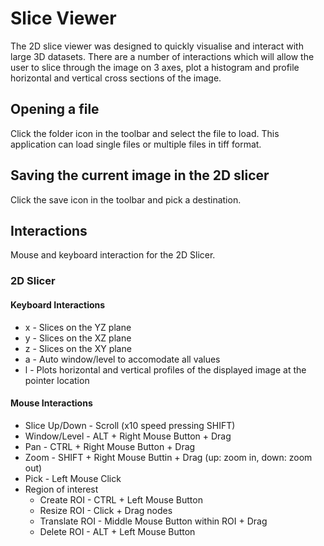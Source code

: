 # Slice Viewer

The 2D slice viewer was designed to quickly visualise and interact with large 3D datasets. There are a number of interactions
which will allow the user to slice through the image on 3 axes, plot a histogram and profile horizontal and vertical cross sections of the image.

## Opening a file
Click the folder icon in the toolbar and select the file to load. This application can load single files or multiple files in tiff format.

## Saving the current image in the 2D slicer
Click the save icon in the toolbar and pick a destination.

## Interactions
Mouse and keyboard interaction for the 2D Slicer.

### 2D Slicer
#### Keyboard Interactions
* x - Slices on the YZ plane
* y - Slices on the XZ plane
* z - Slices on the XY plane
* a - Auto window/level to accomodate all values
* l - Plots horizontal and vertical profiles of the displayed image at the pointer location

#### Mouse Interactions
* Slice Up/Down - Scroll (x10 speed pressing SHIFT)
* Window/Level  - ALT + Right Mouse Button + Drag
* Pan           - CTRL + Right Mouse Button + Drag
* Zoom          - SHIFT + Right Mouse Buttin + Drag (up: zoom in, down: zoom out)
* Pick          - Left Mouse Click
* Region of interest
    * Create ROI    - CTRL + Left Mouse Button
    * Resize ROI    - Click + Drag nodes
    * Translate ROI - Middle Mouse Button within ROI + Drag
    * Delete ROI    - ALT + Left Mouse Button
